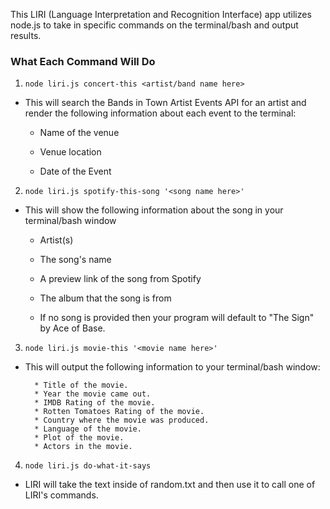 This LIRI (Language Interpretation and Recognition Interface) app utilizes node.js to take in specific commands on the terminal/bash and output results.

### What Each Command Will Do

1. `node liri.js concert-this <artist/band name here>`

* This will search the Bands in Town Artist Events API for an artist and render the following information about each event   to the terminal:

     * Name of the venue

     * Venue location

     * Date of the Event
     
2. `node liri.js spotify-this-song '<song name here>'`

* This will show the following information about the song in your terminal/bash window

     * Artist(s)

     * The song's name

     * A preview link of the song from Spotify

     * The album that the song is from

   * If no song is provided then your program will default to "The Sign" by Ace of Base.
   
   
3. `node liri.js movie-this '<movie name here>'`

* This will output the following information to your terminal/bash window:

     ```
       * Title of the movie.
       * Year the movie came out.
       * IMDB Rating of the movie.
       * Rotten Tomatoes Rating of the movie.
       * Country where the movie was produced.
       * Language of the movie.
       * Plot of the movie.
       * Actors in the movie.
     ```

4. `node liri.js do-what-it-says`

* LIRI will take the text inside of random.txt and then use it to call one of LIRI's commands.
